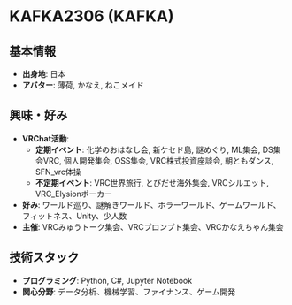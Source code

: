 # KAFKA2306 (KAFKA)

## 基本情報
- **出身地**: 日本
- **アバター**: 薄荷, かなえ, ねこメイド

## 興味・好み
- **VRChat活動**:
  - **定期イベント**: 化学のおはなし会, 新ケセド島, 謎めぐり, ML集会, DS集会VRC, 個人開発集会, OSS集会, VRC株式投資座談会, 朝ともダンス, SFN_vrc体操
  - **不定期イベント**: VRC世界旅行, とびだせ海外集会, VRCシルエット, VRC_Elysionポーカー
- **好み**: ワールド巡り、謎解きワールド、ホラーワールド、ゲームワールド、フィットネス、Unity、少人数
- **主催**: VRCみゅうトーク集会、VRCプロンプト集会、VRCかなえちゃん集会

## 技術スタック
- **プログラミング**: Python, C#, Jupyter Notebook
- **関心分野**: データ分析、機械学習、ファイナンス、ゲーム開発
